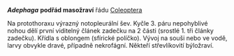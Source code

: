 ***Adephaga*** 
**podřád masožraví** řádu [Coleoptera](Coleoptera.md)

Na protothoraxu výrazný notopleurální šev.
Kyčle 3. páru nepohyblivé nohou dělí první viditelný článek zadečku na 2 části (srostlé 1. tři články zadečku). Křídla s oblongem (sfírické políčko).
Vývoj na souši nebo ve vodě, larvy obvykle dravé, případně nekrofágní. Někteří střevlíkovití býložraví.